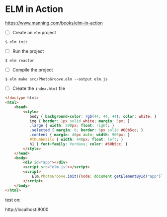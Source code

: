 # ELM in Action

https://www.manning.com/books/elm-in-action


- [ ] Create an `elm` project

```
$ elm init
```

- [ ] Run the project

```
$ elm reactor
```

- [ ] Compile the project

```
$ elm make src/PhotoGroove.elm --output elm.js
```

- [ ] Create the `index.html` file

```html
<!doctype html>
<html>
    <head>
        <style>
           body { background-color: rgb(44, 44, 44); color: white; }
           img { border: 1px solid white; margin: 5px; }
           .large { width: 500px; float: right; }
           .selected { margin: 0; border: 6px solid #60b5cc; }
           .content { margin: 40px auto; width: 960px; }
           #thumbnails { width: 440px; float: left; }
           h1 { font-family: Verdana; color: #60b5cc; }
        </style>
    </head>
    <body>
        <div id="app"></div>
        <script src="elm.js"></script>
        <script>
            Elm.PhotoGroove.init({node: document.getElementById("app")});
        </script>
    </body>
</html>
```

test on:

http://localhost:8000

